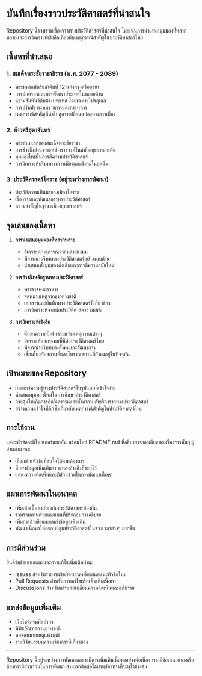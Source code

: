 # บันทึกเรื่องราวประวัติศาสตร์ที่น่าสนใจ

Repository นี้รวบรวมเรื่องราวทางประวัติศาสตร์ที่น่าสนใจ โดยเน้นการนำเสนอมุมมองที่หลากหลายและการวิเคราะห์เชิงลึกเกี่ยวกับเหตุการณ์สำคัญในประวัติศาสตร์ไทย

## เนื้อหาที่นำเสนอ

### 1. สมเด็จพระชัยราชาธิราช (พ.ศ. 2077 - 2089)
- พระมหากษัตริย์ลำดับที่ 12 แห่งกรุงศรีอยุธยา
- การปกครองและการพัฒนาประเทศในหลายด้าน
- ความสัมพันธ์กับต่างประเทศ โดยเฉพาะโปรตุเกส
- การปรับปรุงระบบราชการและการทหาร
- เหตุการณ์สำคัญที่นำไปสู่การเปลี่ยนแปลงทางการเมือง

### 2. ท้าวศรีสุดาจันทร์
- พระสนมเอกของสมเด็จพระชัยราชา
- การช่วงชิงอำนาจระหว่างราชวงศ์ในสมัยอยุธยาตอนต้น
- มุมมองใหม่ในการตีความประวัติศาสตร์
- การวิเคราะห์บริบททางการเมืองและสังคมในยุคนั้น

### 3. ประวัติศาสตร์โคราช (อยู่ระหว่างการพัฒนา)
- ประวัติความเป็นมาของเมืองโคราช
- เรื่องราวและพัฒนาการทางประวัติศาสตร์
- ความสำคัญในฐานะเมืองยุทธศาสตร์

## จุดเด่นของเนื้อหา

1. **การนำเสนอมุมมองที่หลากหลาย**
   - วิเคราะห์เหตุการณ์จากหลายแง่มุม
   - พิจารณาบริบททางประวัติศาสตร์อย่างรอบด้าน
   - นำเสนอทั้งมุมมองดั้งเดิมและการตีความสมัยใหม่

2. **การอ้างอิงหลักฐานทางประวัติศาสตร์**
   - พระราชพงศาวดาร
   - จดหมายเหตุจากชาวต่างชาติ
   - เอกสารและบันทึกทางประวัติศาสตร์ที่เกี่ยวข้อง
   - การวิเคราะห์จากนักประวัติศาสตร์ร่วมสมัย

3. **การวิเคราะห์เชิงลึก**
   - ศึกษาความสัมพันธ์ระหว่างเหตุการณ์ต่างๆ
   - วิเคราะห์ผลกระทบที่มีต่อประวัติศาสตร์ไทย
   - พิจารณาบริบททางสังคมและวัฒนธรรม
   - เชื่อมโยงกับสถานที่และโบราณสถานที่ยังคงอยู่ในปัจจุบัน

## เป้าหมายของ Repository

- เผยแพร่ความรู้ทางประวัติศาสตร์ในรูปแบบที่เข้าใจง่าย
- นำเสนอมุมมองใหม่ในการศึกษาประวัติศาสตร์
- กระตุ้นให้เกิดการคิดวิเคราะห์และตั้งคำถามกับเรื่องราวทางประวัติศาสตร์
- สร้างความเข้าใจที่ลึกซึ้งเกี่ยวกับเหตุการณ์สำคัญในประวัติศาสตร์ไทย

## การใช้งาน

แต่ละหัวข้อจะมีโฟลเดอร์แยกกัน พร้อมไฟล์ README.md ที่อธิบายรายละเอียดของเรื่องราวนั้นๆ ผู้อ่านสามารถ:
- เลือกอ่านหัวข้อที่สนใจได้ตามต้องการ
- ศึกษาข้อมูลเพิ่มเติมจากแหล่งอ้างอิงที่ระบุไว้
- แสดงความคิดเห็นและมีส่วนร่วมในการพัฒนาเนื้อหา

## แผนการพัฒนาในอนาคต

- เพิ่มเติมเนื้อหาเกี่ยวกับประวัติศาสตร์ท้องถิ่น
- รวบรวมภาพถ่ายและแผนที่ประกอบการอธิบาย
- เพิ่มการอ้างอิงและแหล่งข้อมูลเพิ่มเติม
- พัฒนาเนื้อหาให้ครอบคลุมประวัติศาสตร์ในช่วงเวลาต่างๆ มากขึ้น

## การมีส่วนร่วม

ยินดีรับข้อเสนอแนะและการแก้ไขเพิ่มเติมผ่าน:
- Issues สำหรับรายงานข้อผิดพลาดหรือเสนอแนะหัวข้อใหม่
- Pull Requests สำหรับการแก้ไขหรือเพิ่มเติมเนื้อหา
- Discussions สำหรับการแลกเปลี่ยนความคิดเห็นและอภิปราย

## แหล่งข้อมูลเพิ่มเติม

- เว็บไซต์กรมศิลปากร
- พิพิธภัณฑสถานแห่งชาติ
- หอจดหมายเหตุแห่งชาติ
- งานวิจัยและบทความวิชาการที่เกี่ยวข้อง

---
Repository นี้อยู่ระหว่างการพัฒนาและจะมีการเพิ่มเติมเนื้อหาอย่างต่อเนื่อง หากมีข้อเสนอแนะหรือต้องการมีส่วนร่วมในการพัฒนา สามารถติดต่อได้ผ่านช่องทางที่ระบุไว้ข้างต้น